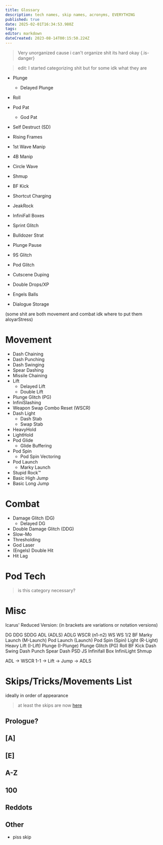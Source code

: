 ```yaml
---
title: Glossary
description: tech names, skip names, acronyms, EVERYTHING
published: true
date: 2025-02-01T16:34:53.980Z
tags: 
editor: markdown
dateCreated: 2023-08-14T00:15:50.224Z
---
```


> Very unorganized cause i can't organize shit its hard okay
{.is-danger}

> edit: I started categorizing shit but for some idk what they are

- Plunge
	- Delayed Plunge

- Roll




- Pod Pat
	- God Pat
- Self Destruct (SD)
- Rising Frames
- 1st Wave Manip
- 4B Manip
- Circle Wave
- Shmup

- BF Kick
- Shortcut Charging

- JeakRock
- InfiniFall Boxes
- Sprint Glitch
- Bulldozer Strat
- Plunge Pause
- 9S Glitch
- Pod Glitch
- Cutscene Duping
- Double Drops/XP

- Engels Balls
- Dialogue Storage




(some shit are both movement and combat idk where to put them aloyarStress)

# Movement
- Dash Chaining
- Dash Punching
- Dash Swinging
- Spear Dashing
- Missile Chaining
- Lift
	- Delayed Lift
	- Double Lift
- Plunge Glitch (PG)
- InfiniSlashing
- Weapon Swap Combo Reset (WSCR)
- Dash Light
	- Dash Stab
	- Swap Stab
- HeavyHold
- LightHold
- Pod Glide
	- Glide Buffering
- Pod Spin
	- Pod Spin Vectoring
- Pod Launch
	- Marky Launch
- Stupid Rock™
- Basic High Jump
- Basic Long Jump
# Combat
- Damage Glitch (DG)
	- Delayed DG
- Double Damage Glitch (DDG)
- Slow-Mo
- Thresholding
- God Laser
- (Engels) Double Hit
- Hit Lag
# Pod Tech
> is this category necessary?
# Misc

Icarus' Reduced Version:
(in brackets are variations or notation versions)

DG
DDG
SDDG
ADL (ADLS)
ADLG
WSCR (n1-n2)
WS
WS 1/2
BF
Marky Launch (M-Launch)
Pod Launch (Launch)
Pod Spin (Spin)
Light (R-Light)
Heavy
Lift (I-Lift)
Plunge (I-Plunge)
Plunge Glitch (PG)
Roll
BF Kick
Dash Swing
Dash Punch
Spear Dash
PSD
JS
Infinifall Box
InfiniLight
Shmup

ADL -> WSCR 1-1 -> Lift -> Jump -> ADLS

# Skips/Tricks/Movements List
ideally in order of appearance
> at least the skips are now [here](/skipLists/skip-list-any)

## Prologue?
## [A]
## [E]
## A-Z
## 100
## Reddots
## Other
- piss skip